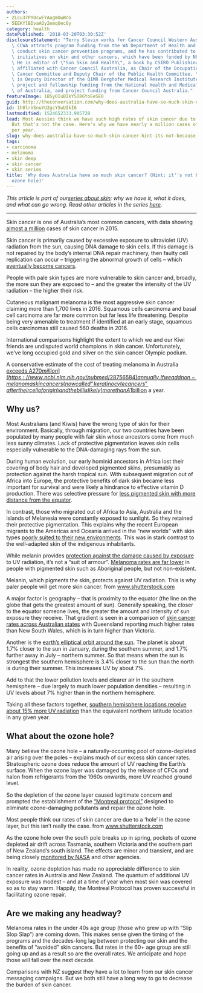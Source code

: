 ```yaml
---
authors:
- 2Lcu37PYOcwEYAugmOwWcG
- 5EEKYlBDvaAOy2emqOec0y
category: health
datePublished: '2018-03-20T03:30:52Z'
disclosureStatement: "Terry Slevin works for Cancer Council Western Australia (CCWA).\
  \ CCWA attracts program funding from the WA Department of Health and Healthway to\
  \ conduct skin cancer prevention programs, and he has contributed to many research\
  \ initiatives on skin and other cancers, which have been funded by NHMRC, and Healthway.\
  \ He is editor of \"Sun Skin and Health\", a book by CSIRO Publishing 2014. He is\
  \ affiliated with Cancer Council Australia, as Chair of the Occupational and Environmental\
  \ Cancer Committee and Deputy Chair of the Public Health Committee. \n\nDavid Whiteman\
  \ is Deputy Director of the QIMR Berghofer Medical Research Institute. He receives\
  \ project and fellowship funding from the National Health and Medical Research Council\
  \ of Australia, and project funding from Cancer Council Australia."
featureImage: 1BSyOIuBIkYSI8GYoEeSE0
guid: http://theconversation.com/why-does-australia-have-so-much-skin-cancer-hint-its-not-because-of-an-ozone-hole-91850
id: 1h0lrVSnuYU2gcYSwUIkI6
lastmodified: 1524652333.905728
lead: Most Aussies think we have such high rates of skin cancer due to an 'ozone hole'.
  But that's not the case. Here's why we have nearly a million cases of skin cancer
  per year.
slug: why-does-australia-have-so-much-skin-cancer-hint-its-not-because-of-an-ozone-hole
tags:
- carcinoma
- melanoma
- skin deep
- skin cancer
- skin series
title: 'Why does Australia have so much skin cancer? (Hint: it''s not because of an
  ozone hole)'
---
```

_This article is part of our[series about skin](https://theconversation.com/au/topics/skin-series-50414): why we have it, what it does, and what can go wrong. Read other articles in the series [here](https://theconversation.com/au/topics/skin-series-50414)._

* * *

Skin cancer is one of Australia’s most common cancers, with data showing [almost a million](https://wiki.cancer.org.au/skincancerstats/Skin_cancer_incidence_and_mortality) cases of skin cancer in 2015. 

Skin cancer is primarily caused by excessive exposure to ultraviolet (UV) radiation from the sun, causing DNA damage to skin cells. If this damage is not repaired by the body’s internal DNA repair machinery, then faulty cell replication can occur – triggering the abnormal growth of cells – which [eventually become cancers](http://www.publish.csiro.au/book/7227). 

People with pale skin types are more vulnerable to skin cancer and, broadly, the more sun they are exposed to – and the greater the intensity of the UV radiation – the higher their risk.

Cutaneous malignant melanoma is the most aggressive skin cancer claiming more than 1,700 lives in 2016. Squamous cells carcinoma and basal cell carcinoma are far more common but far less life threatening. Despite being very amenable to treatment if identified at an early stage, squamous cells carcinomas still caused 560 deaths in 2016. 


International comparisons highlight the extent to which we and our Kiwi friends are undisputed world champions in skin cancer. Unfortunately, we’ve long occupied gold and silver on the skin cancer Olympic podium.


A conservative estimate of the cost of treating melanoma in Australia [exceeds A$270 million](https://www.ncbi.nlm.nih.gov/pubmed/28756584) annually. If we add non-melanoma skin cancers (now called “keratinocyte cancers” after their cell of origin) and the bill is likely [more than A$1billion](https://www.ncbi.nlm.nih.gov/pmc/articles/PMC4871202/) a year.

## Why us?

Most Australians (and Kiwis) have the wrong type of skin for their environment. Basically, through migration, our two countries have been populated by many people with fair skin whose ancestors come from much less sunny climates. Lack of protective pigmentation leaves skin cells especially vulnerable to the DNA-damaging rays from the sun. 


During human evolution, our early hominid ancestors in Africa lost their covering of body hair and developed pigmented skins, presumably as protection against the harsh tropical sun. With subsequent migration out of Africa into Europe, the protective benefits of dark skin became less important for survival and were likely a hindrance to effective vitamin D production. There was selective pressure for [less pigmented skin with more distance from the equator](http://www.pnas.org/content/pnas/107/Supplement_2/8962.full.pdf). 

In contrast, those who migrated out of Africa to Asia, Australia and the islands of Melanesia were constantly exposed to sunlight. So they retained their protective pigmentation. This explains why the recent European migrants to the Americas and Oceania arrived in the “new worlds” with skin types [poorly suited to their new environments](https://www.sciencedirect.com/science/article/pii/S0022202X15356025). This was in stark contrast to the well-adapted skin of the indigenous inhabitants. 

While melanin provides [protection against the damage caused by exposure](https://www.ncbi.nlm.nih.gov/pubmed/?term=Fajuyigbe+D+Su+M.+Lwin+Diffey+bl+baker++Tobin+Young) to UV radiation, it’s not a “suit of armour”. [Melanoma rates are far lower](https://www.aihw.gov.au/getmedia/0368fb8b-10ef-4631-aa14-cb6d55043e4b/18197.pdf.aspx?inline=true) in people with pigmented skin such as Aboriginal people, but not non-existent.

[](https://images.theconversation.com/files/208116/original/file-20180227-36696-12y3dfq.jpg?ixlib=rb-1.1.0&q=45&auto=format&w=1000&fit=clip) Melanin, which pigments the skin, protects against UV radiation. This is why paler people will get more skin cancer. from www.shutterstock.com

A major factor is geography – that is proximity to the equator (the line on the globe that gets the greatest amount of sun). Generally speaking, the closer to the equator someone lives, the greater the amount and intensity of sun exposure they receive. That gradient is seen in a comparison of [skin cancer rates across Australian states](https://www.aihw.gov.au/getmedia/0368fb8b-10ef-4631-aa14-cb6d55043e4b/18197.pdf.aspx?inline=true) with Queensland reporting much higher rates than New South Wales, which is in turn higher than Victoria. 

Another is the [earth’s elliptical orbit around the sun](https://www.space.com/14142-earth-closest-approach-sun-perihelion.html). The planet is about 1.7% closer to the sun in January, during the southern summer, and 1.7% further away in July – northern summer. So that means when the sun is strongest the southern hemisphere is 3.4% closer to the sun than the north is during their summer. This increases UV by about 7%.


Add to that the lower pollution levels and clearer air in the southern hemisphere – due largely to much lower population densities – resulting in UV levels about 7% higher than in the northern hemisphere. 

Taking all these factors together, [southern hemisphere locations receive about 15% more UV radiation](https://theconversation.com/how-does-the-ozone-layer-protect-earth-from-radiation-9206) than the equivalent northern latitude location in any given year.

## What about the ozone hole?

Many believe the ozone hole – a naturally-occurring pool of ozone-depleted air arising over the poles – explains much of our excess skin cancer rates. Stratospheric ozone does reduce the amount of UV reaching the Earth’s surface. When the ozone layer was damaged by the release of CFCs and halon from refrigerants from the 1960s onwards, more UV reached ground level. 

So the depletion of the ozone layer caused legitimate concern and prompted the establishment of the [“Montreal protocol”](https://theconversation.com/setting-a-good-example-australia-and-the-ozone-layer-9248) designed to eliminate ozone-damaging pollutants and repair the ozone hole. 

[](https://images.theconversation.com/files/208118/original/file-20180227-36686-bc9mm2.jpg?ixlib=rb-1.1.0&q=45&auto=format&w=1000&fit=clip) Most people think our rates of skin cancer are due to a ‘hole’ in the ozone layer, but this isn’t really the case. from www.shutterstock.com

As the ozone hole over the south pole breaks up in spring, pockets of ozone depleted air drift across Tasmania, southern Victoria and the southern part of New Zealand’s south island. The effects are minor and transient, and are being closely [monitored by NASA](https://ozonewatch.gsfc.nasa.gov/SH.html) and other agencies.

In reality, ozone depletion has made no appreciable difference to skin cancer rates in Australia and New Zealand. The quantum of additional UV exposure was modest – and at a time of year when most skin was covered so as to stay warm. Happily, the Montreal Protocol has proven successful in facilitating ozone repair.


## Are we making any headway?

Melanoma rates in the under 40s age group (those who grew up with “Slip Slop Slap”) are coming down. This makes sense given the timing of the programs and the decades-long lag between protecting our skin and the benefits of “avoided” skin cancers. But rates in the 60+ age group are still going up and as a result so are the overall rates. We anticipate and hope those will fall over the next decade.

Comparisons with NZ suggest they have a lot to learn from our skin cancer messaging campaigns. But we both still have a long way to go to decrease the burden of skin cancer.